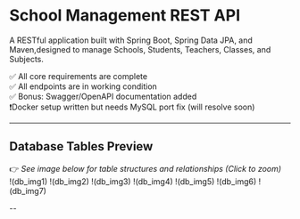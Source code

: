 # School Management REST API

A RESTful application built with Spring Boot, Spring Data JPA, and Maven,designed to manage Schools, Students, Teachers, Classes, and Subjects.

✅ All core requirements are complete  
✅ All endpoints are in working condition  
✅ Bonus: Swagger/OpenAPI documentation added  
❗Docker setup written but needs MySQL port fix (will resolve soon)

---

## Database Tables Preview

👉 _See image below for table structures and relationships (Click to zoom)_  
!(db_img1)
!(db_img2)
!(db_img3)
!(db_img4)
!(db_img5)
!(db_img6)
!(db_img7)

--

